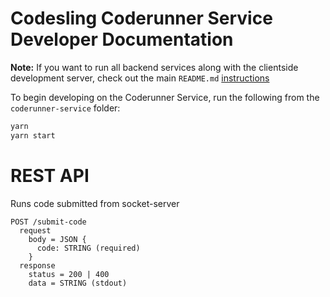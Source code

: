 # Codesling Coderunner Service Developer Documentation

**Note:** If you want to run all backend services along with the clientside development server, check out the main `README.md` [instructions](README.md#getting-started)

To begin developing on the Coderunner Service, run the following from the `coderunner-service` folder:

```bash
yarn
yarn start
```

# REST API

Runs code submitted from socket-server

```plaintext
POST /submit-code
  request
    body = JSON {
      code: STRING (required)
    }
  response
    status = 200 | 400
    data = STRING (stdout)
```

